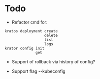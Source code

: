 # Todo

* Refactor cmd for:
```
kratos deployment create
                  delete
                  list
                  logs
krator config init
              get
```

* Support of rollback via history of config?

* Support flag --kubeconfig

